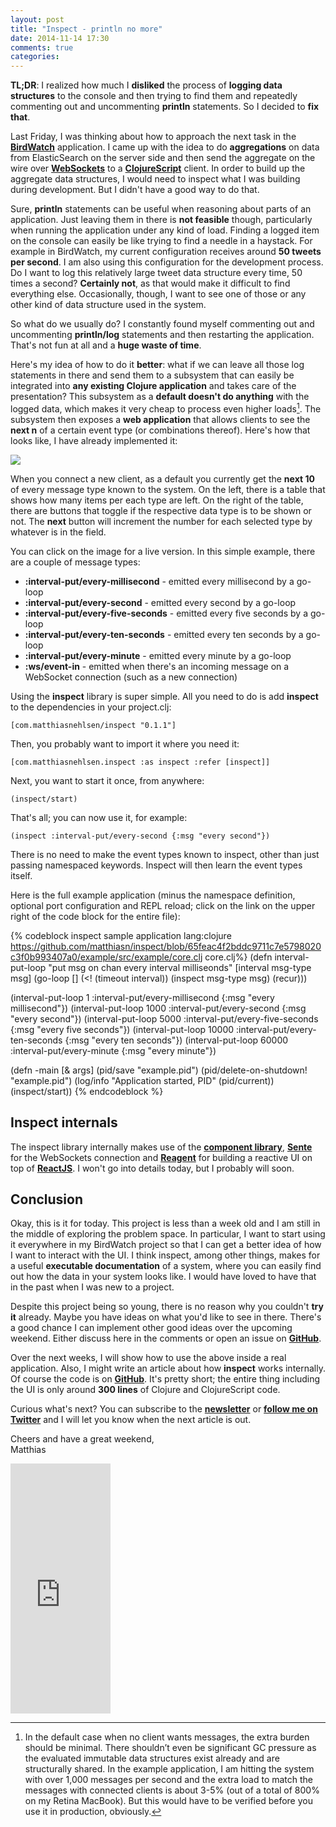 ```yaml
---
layout: post
title: "Inspect - println no more"
date: 2014-11-14 17:30
comments: true
categories: 
---
```

**TL;DR**: I realized how much I **disliked** the process of **logging data structures** to the console and then trying to find them and repeatedly commenting out and uncommenting **println** statements. So I decided to **fix that**.

<!-- more -->

Last Friday, I was thinking about how to approach the next task in the **[BirdWatch](https://github.com/matthiasn/BirdWatch)** application. I came up with the idea to do **aggregations** on data from ElasticSearch on the server side and then send the aggregate on the wire over **[WebSockets](http://en.wikipedia.org/wiki/WebSocket)** to a **[ClojureScript](https://github.com/clojure/clojurescript)** client. In order to build up the aggregate data structures, I would need to inspect what I was building during development. But I didn't have a good way to do that.

Sure, **println** statements can be useful when reasoning about parts of an application. Just leaving them in there is **not feasible** though, particularly when running the application under any kind of load. Finding a logged item on the console can easily be like trying to find a needle in a haystack. For example in BirdWatch, my current configuration receives around **50 tweets per second**. I am also using this configuration for the development process. Do I want to log this relatively large tweet data structure every time, 50 times a second? **Certainly not**, as that would make it difficult to find everything else. Occasionally, though, I want to see one of those or any other kind of data structure used in the system.

So what do we usually do? I constantly found myself commenting out and uncommenting **println/log** statements and then restarting the application. That's not fun at all and a **huge waste of time**.

Here's my idea of how to do it **better**: what if we can leave all those log statements in there and send them to a subsystem that can easily be integrated into **any existing Clojure application** and takes care of the presentation? This subsystem as a **default doesn't do anything** with the logged data, which makes it very cheap to process even higher loads[^1]. The subsystem then exposes a **web application** that allows clients to see the **next n** of a certain event type (or combinations thereof). Here's how that looks like, I have already implemented it:

<a href="http://inspect.matthiasnehlsen.com" target="_blank"><img src="/images/inspect.jpg" /></a>

When you connect a new client, as a default you currently get the **next 10** of every message type known to the system. On the left, there is a table that shows how many items per each type are left. On the right of the table, there are buttons that toggle if the respective data type is to be shown or not. The **next** button will increment the number for each selected type by whatever is in the field.

You can click on the image for a live version. In this simple example, there are a couple of message types:

* **:interval-put/every-millisecond** - emitted every millisecond by a go-loop
* **:interval-put/every-second** - emitted every second by a go-loop
* **:interval-put/every-five-seconds** - emitted every five seconds by a go-loop
* **:interval-put/every-ten-seconds** - emitted every ten seconds by a go-loop
* **:interval-put/every-minute** - emitted every minute by a go-loop
* **:ws/event-in** - emitted when there's an incoming message on a WebSocket connection (such as a new connection)

Using the **inspect** library is super simple. All you need to do is add **inspect** to the dependencies in your project.clj:

    [com.matthiasnehlsen/inspect "0.1.1"]

Then, you probably want to import it where you need it:

    [com.matthiasnehlsen.inspect :as inspect :refer [inspect]]

Next, you want to start it once, from anywhere:

    (inspect/start)

That's all; you can now use it, for example:

    (inspect :interval-put/every-second {:msg "every second"})

There is no need to make the event types known to inspect, other than just passing namespaced keywords. Inspect will then learn the event types itself.

Here is the full example application (minus the namespace definition, optional port configuration and REPL reload; click on the link on the upper right of the code block for the entire file):

{% codeblock inspect sample application lang:clojure https://github.com/matthiasn/inspect/blob/65feac4f2bddc9711c7e5798020c3f0b993407a0/example/src/example/core.clj core.clj%}
(defn interval-put-loop
  "put msg on chan every interval milliseonds"
  [interval msg-type msg]
  (go-loop [] (<! (timeout interval)) (inspect msg-type msg) (recur)))

(interval-put-loop     1 :interval-put/every-millisecond {:msg "every millisecond"})
(interval-put-loop  1000 :interval-put/every-second {:msg "every second"})
(interval-put-loop  5000 :interval-put/every-five-seconds {:msg "every five seconds"})
(interval-put-loop 10000 :interval-put/every-ten-seconds {:msg "every ten seconds"})
(interval-put-loop 60000 :interval-put/every-minute {:msg "every minute"})

(defn -main [& args]
  (pid/save "example.pid")
  (pid/delete-on-shutdown! "example.pid")
  (log/info "Application started, PID" (pid/current))
  (inspect/start))
{% endcodeblock %}

## Inspect internals
The inspect library internally makes use of the **[component library](https://github.com/stuartsierra/component)**, **[Sente](https://github.com/ptaoussanis/sente)** for the WebSockets connection and **[Reagent](https://github.com/reagent-project/reagent)** for building a reactive UI on top of **[ReactJS](http://facebook.github.io/react/)**. I won't go into details today, but I probably will soon.

## Conclusion
Okay, this is it for today. This project is less than a week old and I am still in the middle of exploring the problem space. In particular, I want to start using it everywhere in my BirdWatch project so that I can get a better idea of how I want to interact with the UI. I think inspect, among other things, makes for a useful **executable documentation** of a system, where you can easily find out how the data in your system looks like. I would have loved to have that in the past when I was new to a project.

Despite this project being so young, there is no reason why you couldn't **try it** already. Maybe you have ideas on what you'd like to see in there. There's a good chance I can implement other good ideas over the upcoming weekend. Either discuss here in the comments or open an issue on **[GitHub](https://github.com/matthiasn/inspect)**.

Over the next weeks, I will show how to use the above inside a real application. Also, I might write an article about how **inspect** works internally. Of course the code is on **[GitHub](https://github.com/matthiasn/inspect)**. It's pretty short; the entire thing including the UI is only around **300 lines** of Clojure and ClojureScript code.

Curious what's next? You can subscribe to the <a href="http://eepurl.com/y0HWv" target="_blank"><strong>newsletter</strong></a> or **[follow me on Twitter](https://twitter.com/matthiasnehlsen)** and I will let you know when the next article is out.

Cheers and have a great weekend,<br>
Matthias

<iframe width="160" height="400" src="https://leanpub.com/building-a-system-in-clojure/embed" frameborder="0" allowtransparency="true"></iframe>

[^1]: In the default case when no client wants messages, the extra burden should be minimal. There shouldn’t even be significant GC pressure as the evaluated immutable data structures exist already and are structurally shared. In the example application, I am hitting the system with over 1,000 messages per second and the extra load to match the messages with connected clients is about 3-5% (out of a total of 800% on my Retina MacBook). But this would have to be verified before you use it in production, obviously.
